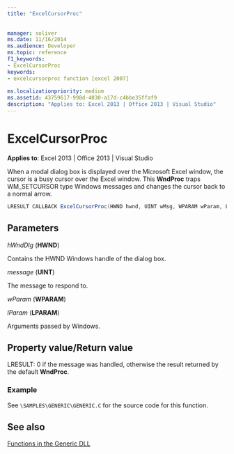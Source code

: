 ```yaml
---
title: "ExcelCursorProc"
 
 
manager: soliver
ms.date: 11/16/2014
ms.audience: Developer
ms.topic: reference
f1_keywords:
- ExcelCursorProc
keywords:
- excelcursorproc function [excel 2007]
 
ms.localizationpriority: medium
ms.assetid: 43759617-998d-4030-a17d-c4bbe35ffaf9
description: "Applies to: Excel 2013 | Office 2013 | Visual Studio"
---
```


# ExcelCursorProc

 **Applies to**: Excel 2013 | Office 2013 | Visual Studio 
  
When a modal dialog box is displayed over the Microsoft Excel window, the cursor is a busy cursor over the Excel window. This **WndProc** traps WM_SETCURSOR type Windows messages and changes the cursor back to a normal arrow. 
  
```cs
LRESULT CALLBACK ExcelCursorProc(HWND hwnd, UINT wMsg, WPARAM wParam, LPARAM lParam);
```

## Parameters

 _hWndDlg_ (**HWND**)
  
Contains the HWND Windows handle of the dialog box.
  
 _message_ (**UINT**)
  
The message to respond to.
  
 _wParam_ (**WPARAM**)
  
 _lParam_ (**LPARAM**)
  
Arguments passed by Windows.
  
## Property value/Return value

LRESULT: 0 if the message was handled, otherwise the result returned by the default **WndProc**.
  
### Example

See  `\SAMPLES\GENERIC\GENERIC.C` for the source code for this function. 
  
## See also



[Functions in the Generic DLL](functions-in-the-generic-dll.md)

